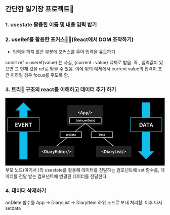 ## 간단한 일기장 프로젝트📝

### 1. usestate 활용한 이름 및 내용 입력 받기

### 2. useRef를 활용한 포커스🕵️‍♀️(React에서 DOM 조작하기)

- 입력을 하지 않은 부분에 포커스를 주어 입력을 유도하기

const ref = useref(value) 는 사실,
{current : value} 객체로 받음.
즉 , 입력값이 있으면 그 현재 값을 ref로 받을 수 있음.
이에 위의 예제에서 current value의 입력이 조건 이하일 경우 focus를 주도록 함.

### 3. 트리🌲 구조의 react를 이해하고 데이터 추가 하기

![alt text](image.png)
부모 노드(여기서 <App/>)의 usestate를 활용해 데이터를 전달하는 컴포넌트에 set 함수를, 데이터를 전달 받는 컴포넌트에 변경된 데이터를 전달한다.

### 4. 데이터 삭제하기

onDlete 함수를 App -> DiaryList -> DiaryItem 하위 노드로 보내 처리함. 이후 다시 setdata
